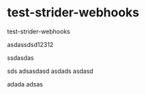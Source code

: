test-strider-webhooks
=====================

test-strider-webhooks

asdassdsd12312

ssdasdas

sds adsasdasd
asdads
asdasd

adada
adsas
